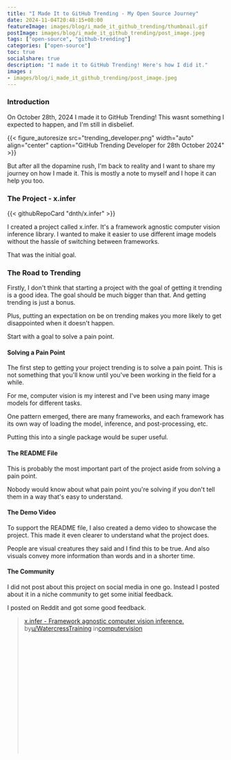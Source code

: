 ```yaml
---
title: "I Made It to GitHub Trending - My Open Source Journey"
date: 2024-11-04T20:48:15+08:00
featureImage: images/blog/i_made_it_github_trending/thumbnail.gif
postImage: images/blog/i_made_it_github_trending/post_image.jpeg
tags: ["open-source", "github-trending"]
categories: ["open-source"]
toc: true
socialshare: true
description: "I made it to GitHub Trending! Here's how I did it."
images : 
- images/blog/i_made_it_github_trending/post_image.jpeg
---
```



### Introduction

On October 28th, 2024 I made it to GitHub Trending! This wasnt something I expected to happen, and I'm still in disbelief.

{{< figure_autoresize src="trending_developer.png" width="auto" align="center" caption="GitHub Trending Developer for 28th October 2024" >}}

But after all the dopamine rush, I'm back to reality and I want to share my journey on how I made it. This is mostly a note to myself and I hope it can help you too.

### The Project - x.infer

{{< githubRepoCard "dnth/x.infer" >}}

I created a project called x.infer. It's a framework agnostic computer vision inference library. I wanted to make it easier to use different image models without the hassle of switching between frameworks.

That was the initial goal.



### The Road to Trending

Firstly, I don't think that starting a project with the goal of getting it trending is a good idea. The goal should be much bigger than that. And getting trending is just a bonus.

Plus, putting an expectation on be on trending makes you more likely to get disappointed when it doesn't happen.

Start with a goal to solve a pain point.

#### Solving a Pain Point
The first step to getting your project trending is to solve a pain point. This is not something that you'll know until you've been working in the field for a while.

For me, computer vision is my interest and I've been using many image models for different tasks. 

One pattern emerged, there are many frameworks, and each framework has its own way of loading the model, inference, and post-processing, etc. 

Putting this into a single package would be super useful.

#### The README File
This is probably the most important part of the project aside from solving a pain point.

Nobody would know about what pain point you're solving if you don't tell them in a way that's easy to understand.

#### The Demo Video
To support the README file, I also created a demo video to showcase the project. This made it even clearer to understand what the project does. 

People are visual creatures they said and I find this to be true. And also visuals convey more information than words and in a shorter time.

#### The Community

I did not post about this project on social media in one go. Instead I posted about it in a niche community to get some initial feedback.

I posted on Reddit and got some good feedback.

<blockquote class="reddit-embed-bq" style="height:316px" data-embed-locale="en-EN" data-embed-height="316"><a href="https://www.reddit.com/r/computervision/comments/1gbmuum/xinfer_framework_agnostic_computer_vision/">x.infer - Framework agnostic computer vision inference.</a><br> by<a href="https://www.reddit.com/user/WatercressTraining/">u/WatercressTraining</a> in<a href="https://www.reddit.com/r/computervision/">computervision</a></blockquote><script async="" src="https://embed.reddit.com/widgets.js" charset="UTF-8"></script>